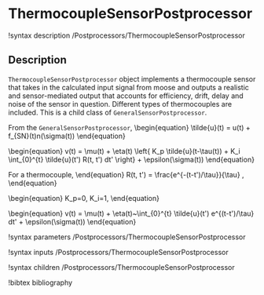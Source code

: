 # ThermocoupleSensorPostprocessor

!syntax description /Postprocessors/ThermocoupleSensorPostprocessor

## Description

`ThermocoupleSensorPostprocessor` object implements a thermocouple sensor that takes in the calculated input signal from moose and outputs a realistic and sensor-mediated output that accounts for efficiency, drift, delay and noise of the sensor in question. Different types of thermocouples are included. This is a child class of `GeneralSensorPostprocessor`.

From the `GeneralSensorPostprocessor`,
\begin{equation}
 \tilde{u}(t) =  u(t) + f_{SN}(t)n(\sigma(t)) 
\end{equation}

\begin{equation}
v(t) = \mu(t) + \eta(t) \left\{ K_p \tilde{u}(t-\tau(t)) + K_i \int_{0}^{t} \tilde{u}(t') R(t, t') dt' \right\} + \epsilon(\sigma(t))
\end{equation}

For a thermocouple,
\end{equation}
R(t, t') = \frac{e^{-(t-t')/\tau}}{\tau} ,
\end{equation}

\begin{equation}
K_p=0, K_i=1,
\end{equation}

\begin{equation}
v(t) =  \mu(t) + \eta(t)~\int_{0}^{t} \tilde{u}(t') e^{(t-t')/\tau}  dt'  + \epsilon(\sigma(t))
\end{equation}


!syntax parameters /Postprocessors/ThermocoupleSensorPostprocessor

!syntax inputs /Postprocessors/ThermocoupleSensorPostprocessor

!syntax children /Postprocessors/ThermocoupleSensorPostprocessor

!bibtex bibliography
